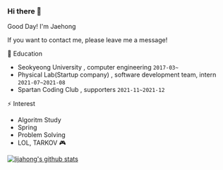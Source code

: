 ### Hi there 👋
Good Day! I'm Jaehong

If you want to contact me, please leave me a message!


🏫 Education
- Seokyeong University , computer engineering  ``2017-03~``
- Physical Lab(Startup company) , software development team, intern  ``2021-07~2021-08``
- Spartan Coding Club , supporters ``2021-11~2021-12``


⚡ Interest
- Algoritm Study
- Spring 
- Problem Solving
- LOL, TARKOV 🎮


<!--
**lijahong/lijahong** is a ✨ _special_ ✨ repository because its `README.md` (this file) appears on your GitHub profile.

Here are some ideas to get you started:

- 🔭 I’m currently working on ...
- 🌱 I’m currently learning ...
- 👯 I’m looking to collaborate on ...
- 🤔 I’m looking for help with ...
- 💬 Ask me about ...
- 📫 How to reach me: ...
- 😄 Pronouns: ...
- ⚡ Fun fact: ...
-->
[![lijahong's github stats](https://github-readme-stats.vercel.app/api?username=lijahong&show_icons=true&theme=dark)](https://github.com/anuraghazra/github-readme-stats)
